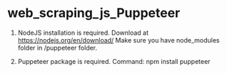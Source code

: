 # web_scraping_js_Puppeteer
1. NodeJS installation is required. Download at 
https://nodejs.org/en/download/
  Make sure you have node_modules folder in /puppeteer folder. 
  
2. Puppeteer package is required. Command:
npm install puppeteer

